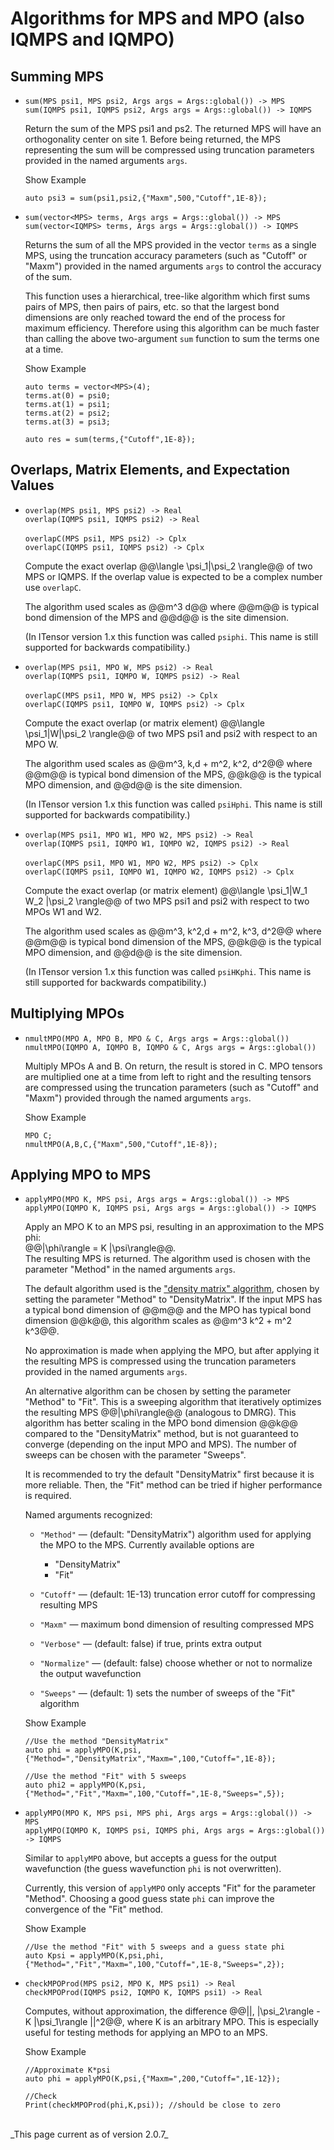 # Algorithms for MPS and MPO (also IQMPS and IQMPO)


## Summing MPS

* `sum(MPS psi1, MPS psi2, Args args = Args::global()) -> MPS` <br/>
  `sum(IQMPS psi1, IQMPS psi2, Args args = Args::global()) -> IQMPS`

  Return the sum of the MPS psi1 and ps2. The returned MPS will have 
  an orthogonality center on site 1. Before being returned, the MPS 
  representing the sum will be compressed using truncation parameters
  provided in the named arguments `args`.

  <div class="example_clicker">Show Example</div>

      auto psi3 = sum(psi1,psi2,{"Maxm",500,"Cutoff",1E-8});
  
* `sum(vector<MPS> terms, Args args = Args::global()) -> MPS` <br/>
  `sum(vector<IQMPS> terms, Args args = Args::global()) -> IQMPS`

  Returns the sum of all the MPS provided in the vector `terms` as a single MPS,
  using the truncation accuracy parameters (such as "Cutoff" or "Maxm")
  provided in the named arguments `args` to control the accuracy of the sum.

  This function uses a hierarchical, tree-like algorithm which first sums pairs of MPS, 
  then pairs of pairs, etc. so that the largest bond dimensions are only
  reached toward the end of the process for maximum efficiency. Therefore using
  this algorithm can be much faster than calling the above two-argument 
  `sum` function to sum the terms one at a time.

  <div class="example_clicker">Show Example</div>

      auto terms = vector<MPS>(4);
      terms.at(0) = psi0;
      terms.at(1) = psi1;
      terms.at(2) = psi2;
      terms.at(3) = psi3;

      auto res = sum(terms,{"Cutoff",1E-8});


## Overlaps, Matrix Elements, and Expectation Values

* `overlap(MPS psi1, MPS psi2) -> Real` <br/>
  `overlap(IQMPS psi1, IQMPS psi2) -> Real` <br/>
  <br/>
  `overlapC(MPS psi1, MPS psi2) -> Cplx` <br/>
  `overlapC(IQMPS psi1, IQMPS psi2) -> Cplx` <br/>

  Compute the exact overlap @@\langle \psi\_1|\psi\_2 \rangle@@ of two
  MPS or IQMPS. If the overlap value is expected to be a complex number
  use `overlapC`. 

  The algorithm used scales as @@m^3 d@@ where @@m@@ is typical bond
  dimension of the MPS and @@d@@ is the site dimension.

  (In ITensor version 1.x this function was called `psiphi`. This name is still supported
  for backwards compatibility.)

* `overlap(MPS psi1, MPO W, MPS psi2) -> Real` <br/>
  `overlap(IQMPS psi1, IQMPO W, IQMPS psi2) -> Real` <br/>
  <br/>
  `overlapC(MPS psi1, MPO W, MPS psi2) -> Cplx` <br/>
  `overlapC(IQMPS psi1, IQMPO W, IQMPS psi2) -> Cplx` <br/>

  Compute the exact overlap (or matrix element) @@\langle \psi\_1|W|\psi\_2 \rangle@@
  of two MPS psi1 and psi2 with respect to an MPO W.

  The algorithm used scales as @@m^3\, k\,d + m^2\, k^2\, d^2@@ where @@m@@ is typical bond
  dimension of the MPS, @@k@@ is the typical MPO dimension, and @@d@@ is the site dimension.

  (In ITensor version 1.x this function was called `psiHphi`. This name is still supported
  for backwards compatibility.)

* `overlap(MPS psi1, MPO W1, MPO W2, MPS psi2) -> Real` <br/>
  `overlap(IQMPS psi1, IQMPO W1, IQMPO W2, IQMPS psi2) -> Real` <br/>
  <br/>
  `overlapC(MPS psi1, MPO W1, MPO W2, MPS psi2) -> Cplx` <br/>
  `overlapC(IQMPS psi1, IQMPO W1, IQMPO W2, IQMPS psi2) -> Cplx`

  Compute the exact overlap (or matrix element) @@\langle \psi\_1|W\_1 W\_2 |\psi\_2 \rangle@@
  of two MPS psi1 and psi2 with respect to two MPOs W1 and W2.

  The algorithm used scales as @@m^3\, k^2\,d + m^2\, k^3\, d^2@@ where @@m@@ is typical bond
  dimension of the MPS, @@k@@ is the typical MPO dimension, and @@d@@ is the site dimension.

  (In ITensor version 1.x this function was called `psiHKphi`. This name is still supported
  for backwards compatibility.)

## Multiplying MPOs

* `nmultMPO(MPO A, MPO B, MPO & C, Args args = Args::global())` <br/>
  `nmultMPO(IQMPO A, IQMPO B, IQMPO & C, Args args = Args::global())`

  Multiply MPOs A and B. On return, the result is stored in C. 
  MPO tensors are multiplied one at 
  a time from left to right and the resulting tensors are compressed using
  the truncation parameters (such as "Cutoff" and "Maxm") provided through
  the named arguments `args`.

  <div class="example_clicker">Show Example</div>

      MPO C;
      nmultMPO(A,B,C,{"Maxm",500,"Cutoff",1E-8});


## Applying MPO to MPS

* `applyMPO(MPO K, MPS psi, Args args = Args::global()) -> MPS` <br/>
  `applyMPO(IQMPO K, IQMPS psi, Args args = Args::global()) -> IQMPS`

  Apply an MPO K to an MPS psi, resulting in an approximation to the MPS phi:  
  @@|\phi\rangle = K |\psi\rangle@@. <br/>
  The resulting MPS is returned. The algorithm used is chosen with the parameter "Method" 
  in the named arguments `args`.

  The default algorithm used is the <a href="https://tensornetwork.org/mps/algorithms/denmat_mpo_mps">"density matrix" algorithm</a>,
  chosen by setting the parameter "Method" to "DensityMatrix".
  If the input MPS has a typical bond dimension of @@m@@ and the MPO has typical bond 
  dimension @@k@@, this algorithm scales as @@m^3 k^2 + m^2 k^3@@.

  No approximation is made when applying the MPO, but after applying it the resulting
  MPS is compressed using the truncation parameters provided in the named arguments `args`.

  An alternative algorithm can be chosen by setting the parameter "Method" to "Fit". 
  This is a sweeping algorithm that iteratively optimizes the resulting MPS 
  @@|\phi\rangle@@ (analogous to DMRG). This algorithm has better scaling in the MPO bond 
  dimension @@k@@ compared to the "DensityMatrix" method, but is not guaranteed to converge 
  (depending on the input MPO and MPS). The number of sweeps can be chosen with the parameter "Sweeps".

  It is recommended to try the default "DensityMatrix" first because it is more reliable. 
  Then, the "Fit" method can be tried if higher performance is required.

  Named arguments recognized:

  * `"Method"` &mdash; (default: "DensityMatrix") algorithm used for applying the MPO to the MPS. Currently available options are 
    - "DensityMatrix" 
    - "Fit"

  * `"Cutoff"` &mdash; (default: 1E-13) truncation error cutoff for compressing resulting MPS

  * `"Maxm"` &mdash; maximum bond dimension of resulting compressed MPS

  * `"Verbose"` &mdash; (default: false) if true, prints extra output
  
  * `"Normalize"` &mdash; (default: false) choose whether or not to normalize the output wavefunction

  * `"Sweeps"` &mdash; (default: 1) sets the number of sweeps of the "Fit" algorithm

  <div class="example_clicker">Show Example</div>

      //Use the method "DensityMatrix"
      auto phi = applyMPO(K,psi,{"Method=","DensityMatrix","Maxm=",100,"Cutoff=",1E-8});

      //Use the method "Fit" with 5 sweeps
      auto phi2 = applyMPO(K,psi,{"Method=","Fit","Maxm=",100,"Cutoff=",1E-8,"Sweeps=",5});

* `applyMPO(MPO K, MPS psi, MPS phi, Args args = Args::global()) -> MPS` <br/>
  `applyMPO(IQMPO K, IQMPS psi, IQMPS phi, Args args = Args::global()) -> IQMPS`

  Similar to `applyMPO` above, but accepts a guess for the output wavefunction (the guess wavefunction `phi` 
  is not overwritten).

  Currently, this version of `applyMPO` only accepts "Fit" for the parameter "Method". Choosing a good guess 
  state `phi` can improve the convergence of the "Fit" method.

  <div class="example_clicker">Show Example</div>

      //Use the method "Fit" with 5 sweeps and a guess state phi
      auto Kpsi = applyMPO(K,psi,phi,{"Method=","Fit","Maxm=",100,"Cutoff=",1E-8,"Sweeps=",2});

* `checkMPOProd(MPS psi2, MPO K, MPS psi1) -> Real` <br/>
  `checkMPOProd(IQMPS psi2, IQMPO K, IQMPS psi1) -> Real`

  Computes, without approximation, the difference @@||\, |\psi\_2\rangle - K |\psi\_1\rangle ||^2@@,
  where K is an arbitrary MPO.
  This is especially useful for testing methods for applying an MPO to an MPS.

  <div class="example_clicker">Show Example</div>

      //Approximate K*psi
      auto phi = applyMPO(K,psi,{"Maxm=",200,"Cutoff=",1E-12});

      //Check 
      Print(checkMPOProd(phi,K,psi)); //should be close to zero

<!--

To do:

* overlap functions taking boundary tensors
* psiHKphi where you pass re and im by reference

* exactApplyMPO
* fitApplyMPO
* zipUpApplyMPO

-->

<br/>
_This page current as of version 2.0.7_
